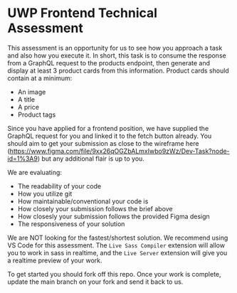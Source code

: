 # UWP Frontend Technical Assessment

This assessment is an opportunity for us to see how you approach a task and also how you execute it. In short, this task is to consume the response from a GraphQL request to the products endpoint, then generate and display at least 3 product cards from this information. Product cards should contain at a minimum:
* An image
* A title
* A price
* Product tags

Since you have applied for a frontend position, we have supplied the GraphQL request for you and linked it to the fetch button already. You should aim to get your submission as close to the wireframe here (https://www.figma.com/file/9xx26qOGZbALmxIwbo9zWz/Dev-Task?node-id=1%3A9) but any additional flair is up to you.

We are evaluating:
* The readability of your code
* How you utilize git 
* How maintainable/conventional your code is
* How closely your submission follows the brief above
* How closesly your submission follows the provided Figma design
* The responsiveness of your solution

We are NOT looking for the fastest/shortest solution. We recommend using VS Code for this assessment. The `Live Sass Compiler` extension will allow you to work in sass in realtime, and the `Live Server` extension will give you a realtime preview of your work.

To get started you should fork off this repo. Once your work is complete, update the main branch on your fork and send it back to us.
